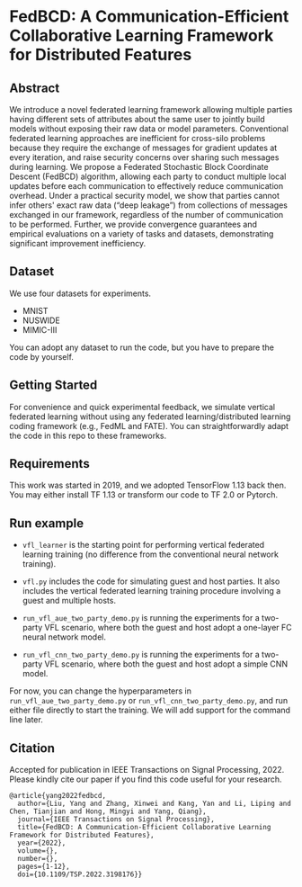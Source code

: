 # FedBCD: A Communication-Efficient Collaborative Learning Framework for Distributed Features

## Abstract
We introduce a novel federated learning framework allowing multiple parties having different sets of attributes about the same user to jointly build models without exposing their raw data or model parameters. Conventional federated learning approaches are inefficient for cross-silo problems because they require the exchange of messages for gradient updates at every iteration, and raise security concerns over sharing such messages during learning. We propose a Federated Stochastic Block Coordinate Descent (FedBCD) algorithm, allowing each party to conduct multiple local updates before each communication to effectively reduce communication overhead. Under a practical security model, we show that parties cannot infer others' exact raw data (“deep leakage”) from collections of messages exchanged in our framework, regardless of the number of communication to be performed. Further, we provide convergence guarantees and empirical evaluations on a variety of tasks and datasets, demonstrating significant improvement inefficiency.

## Dataset

We use four datasets for experiments. 

- MNIST
- NUSWIDE
- MIMIC-III

You can adopt any dataset to run the code, but you have to prepare the code by yourself. 

## Getting Started

For convenience and quick experimental feedback, we simulate vertical federated learning without using any federated learning/distributed learning coding framework (e.g., FedML and FATE). You can straightforwardly adapt the code in this repo to these frameworks. 

## Requirements

This work was started in 2019, and we adopted TensorFlow 1.13 back then. You may either install TF 1.13 or transform our code to TF 2.0 or Pytorch.  

## Run example

- `vfl_learner` is the starting point for performing vertical federated learning training (no difference from the conventional neural network training).

- `vfl.py` includes the code for simulating guest and host parties. It also includes the vertical federated learning training procedure involving a guest and multiple hosts.

- `run_vfl_aue_two_party_demo.py` is running the experiments for a two-party VFL scenario, where both the guest and host adopt a one-layer FC neural network model. 

- `run_vfl_cnn_two_party_demo.py` is running the experiments for a two-party VFL scenario, where both the guest and host adopt a simple CNN model. 

For now, you can change the hyperparameters in `run_vfl_aue_two_party_demo.py` or `run_vfl_cnn_two_party_demo.py`, and run either file directly to start the training. We will add support for the command line later.

## Citation 

Accepted for publication in IEEE Transactions on Signal Processing, 2022.
Please kindly cite our paper if you find this code useful for your research.

```
@article{yang2022fedbcd,
  author={Liu, Yang and Zhang, Xinwei and Kang, Yan and Li, Liping and Chen, Tianjian and Hong, Mingyi and Yang, Qiang},
  journal={IEEE Transactions on Signal Processing}, 
  title={FedBCD: A Communication-Efficient Collaborative Learning Framework for Distributed Features}, 
  year={2022},
  volume={},
  number={},
  pages={1-12},
  doi={10.1109/TSP.2022.3198176}}
```
